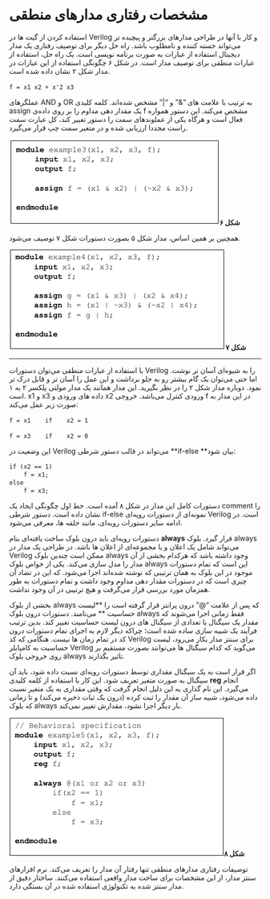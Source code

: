# مشخصات رفتاری مدارهای منطقی

استفاده کردن از گیت ها در Verilog و کار با آنها در طراحی مدارهای بزرگتر و پیچیده تر می‌تواند خسته کننده و نامطلوب باشد. راه حل دیگر برای توصیف رفتاری یک مدار دیجیتال استفاده از عبارات به صورت برنامه نویسی است. یک راه حل، استفاده از عبارات منطقی برای توصیف مدار است. در شکل ۶ چگونگی استفاده از این عبارات در مدار شکل ۲ نشان داده شده است.

`f = x1 x2 + x'2 x3`

عملگرهای AND و OR به ترتیب با علامت های “&” و “\|” مشخص شده‌اند. کلمه کلیدی assign یک مقدار دهی مداوم را بر روی داده‌ی f  مشخص می‌کند. این دستور همواره فعال است و هرگاه یکی از عملوندهای سمت را دستور تغییر کند، کل عبارت سمت راست مجددا ارزیابی شده و در متغیر سمت چپ قرار می‌گیرد.

![](/assets/pic06.png)**شکل ۶**

همچنین بر همین اساس، مدار شکل ۵ بصورت دستورات شکل ۷ توصیف می‌شود.

![](/assets/pic07.png)**شکل ۷**

---

با استفاده از عبارات منطقی می‌توان دستورات Verilog را به شیوه‌ای آسان تر نوشت. اما حتی می‌توان یک گام بیشتر رو به جلو برداشت و این عمل را آسان تر و قابل درک تر نمود. دوباره مدار شکل ۲ را در نظر بگیرید. این مدار همانند یک مدار مولتی پلکسر ۲ به ۱ است. x1 و x3  داده های ورودی و x2 ورودی کنترل می‌باشد. خروجی f در این مدار به صورت زیر عمل می‌کند:

`f = x1    if    x2 = 1`

`f = x3    if    x2 = 0`

این وضعیت در Verilog می‌تواند در قالب دستور شرطی **if-else **بیان شود:

```
if (x2 == 1)
    f = x1;
else
    f = x3;
```

دستورات کامل این مدار در شکل ۸ آمده است. خط اول چگونگی ایجاد یک comment را نشان داده است. دستور شرطی if-else نمونه‌ای از دستورات رویه‌ای Verilog است. در ادامه سایر دستورات رویه‌ای، مانند حلقه ها، معرفی می‌شود.

دستورات رویه‌ای باید درون بلوک ساخت یافته‌ای بنام **always** قرار گیرد. بلوک always می‌تواند شامل یک اعلان و یا مجموعه‌ای از اعلان ها باشد. در طراحی یک مدار در Verilog ممکن است چندین بلوک always وجود داشته باشد که هرکدام بخشی از آن مدار را مدل سازی می‌کند. یکی از خواص بلوک always این است که تمام دستورات موجود در این بلوک به همان ترتیبی که نوشته شده‌اند اجرا می‌شود. که این در تضاد آن چیزی است که در دستورات مقدار دهی مداوم وجود داشت و تمام دستورات به طور همزمان مورد بررسی قرار می‌گرفت و هیچ ترتیبی در آن وجود نداشت.

بخشی از بلوک always که پس از علامت “@” درون پرانتز قرار گرفته است را **لیست حساسیت ** می‌نامند. دستورات درون بلوک always فقط زمانی اجرا می‌شوند که مقدار یک سیگنال یا تعدادی از سیگنال های درون لیست حساسیت تغییر کند. بدین ترتیب فرآیند یک شبیه سازی ساده شده است؛ چراکه دیگر لازم به اجرای تمام دستورات درون کد در تمام زمان ها نیست. هنگامی که کد Verilog برای سنتز مدار بکار می‌رود، لیست حساسیت به کامپایلر Verilog می‌گوید که کدام سیگنال ها می‌توانند بصورت مستقیم بر روی خروجی بلوک always تاثیر بگذارند.

اگر قرار است به یک سیگنال مقداری توسط دستورات رویه‌ای نسبت داده شود، باید آن سیگنال به صورت متغیر تعریف شود. این کار با استفاده از کلمه کلیدی **reg** انجام می‌گیرد. این نام گذاری به این دلیل انجام گرفت که وقتی مقداری به یک متغیر نسبت داده می‌شود، شبیه ساز آن مقدار را ثبت کرده \(درون یک ثبات ذخیره می‌کند\) و تا زمانی که بلوک always بار دیگر اجرا نشود، مقدارش تغییر نمی‌کند.

![](/assets/pic08.png)**شکل ۸**

توصیفات رفتاری مدارهای منطقی تنها رفتار آن مدار را تعریف می‌کند. نرم افزارهای سنتز مدار، از این مشخصات برای ساخت مدار واقعی استفاده می‌کنند. ساختار دقیق از مدار سنتز شده به تکنولوژی استفاده شده در آن بستگی دارد.


